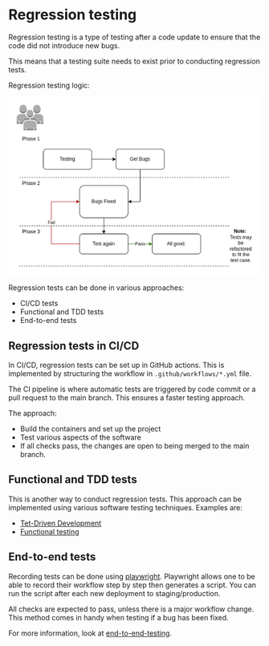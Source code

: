 # Regression testing

Regression testing is a type of testing after a code update to ensure that the code did not introduce new bugs.

This means that a testing suite needs to exist prior to conducting regression tests.

Regression testing logic:

![regression testing logic](./img/drawio/regression-testing.drawio.png)

Regression tests can be done in various approaches:

- CI/CD tests
- Functional and TDD tests
- End-to-end tests

## Regression tests in CI/CD
In CI/CD, regression tests can be set up in GitHub actions.
This is implemented by structuring the workflow in `.github/workflows/*.yml` file.

The CI pipeline is where automatic tests are triggered by code commit or a pull request to the main branch.
This ensures a faster testing approach.

The approach:

- Build the containers and set up the project
- Test various aspects of the software
- If all checks pass, the changes are open to being merged to the main branch.

## Functional and TDD tests

This is another way to conduct regression tests.
This approach can be implemented using various software testing techniques.
Examples are:

- [Tet-Driven Development](./tdd.md)
- [Functional testing](./functionaltesting.md)

## End-to-end tests

Recording tests can be done using [playwright](https://playwright.dev/).
Playwright allows one to be able to record their workflow step by step then generates a script.
You can run the script after each new deployment to staging/production.

All checks are expected to pass, unless there is a major workflow change.
This method comes in handy when testing if a bug has been fixed.

For more information, look at [end-to-end-testing](./end2endtesting.md#for-staging-tests).
